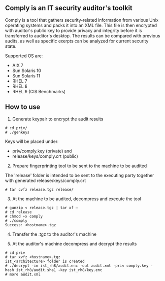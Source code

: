 
## Comply is an IT security auditor's toolkit

Comply is a tool that gathers security-related information from various Unix operating systems and packs it into an XML file. This file is then encrypted with auditor's public key to provide privacy and integrity before it is transferred to auditor's desktop. The results can be compared with previous audits, as well as specific exerpts can be analyzed for current security state.

Supported OS are:

- AIX 7
- Sun Solaris 10
- Sun Solaris 11
- RHEL 7
- RHEL 8
- RHEL 9 (CIS Benchmarks)
 



## How to use

1. Generate keypair to encrypt the audit results

```
# cd priv/
# ./genkeys
```

Keys will be placed under:
- priv/comply.key (private) and 
- release/keys/comply.crt (public)

2. Prepare fingerprinting tool to be sent to the machine to be audited

The 'release' folder is intended to be sent to the executing party together with generated release/keys/comply.crt

```
# tar cvfz release.tgz release/
```

3. At the machine to be audited, decompress and execute the tool

```
# gunzip < release.tgz | tar xf – 
# cd release
# chmod +x comply
# ./comply
Success: <hostname>.tgz
```

4. Transfer the <hostname>.tgz to the auditor's machine

5. At the auditor's machine decompress and decrypt the results 

```
# cd priv
# tar xvfz <hostname>.tgz
ist_<architecture> folder is created
# ./decrypt -in ist_rh8/audit.enc -out audit.xml -priv comply.key -hash ist_rh8/audit.sha1 -key ist_rh8/key.enc
# more audit.xml
```
